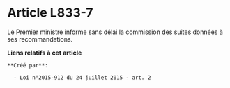 # Article L833-7

Le Premier ministre informe sans délai la commission des suites données à ses recommandations.

**Liens relatifs à cet article**

	**Créé par**:

	  - Loi n°2015-912 du 24 juillet 2015 - art. 2
